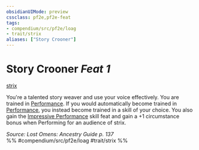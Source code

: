 ```yaml
---
obsidianUIMode: preview
cssclass: pf2e,pf2e-feat
tags:
- compendium/src/pf2e/loag
- trait/strix
aliases: ["Story Crooner"]
---
```

# Story Crooner  *Feat 1*  
[strix](/rules/traits/strix-loag.md)  


You're a talented story weaver and use your voice effectively. You are trained in [Performance](/compendium/skills.md#Performance). If you would automatically become trained in [Performance](/compendium/skills.md#Performance), you instead become trained in a skill of your choice. You also gain the [Impressive Performance](/compendium/feats/impressive-performance.md) skill feat and gain a +1 circumstance bonus when Performing for an audience of strix.

*Source: Lost Omens: Ancestry Guide p. 137*  
%% #compendium/src/pf2e/loag #trait/strix %%